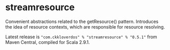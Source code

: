 streamresource
=======

Convenient abstractions related to the getResource() pattern. Introduces the idea of resource contexts, which are responsible for resource resolving.

Latest release is `"com.ckkloverdos" % "streamresource" % "0.5.1"` from Maven Central,
compiled for Scala 2.9.1.
